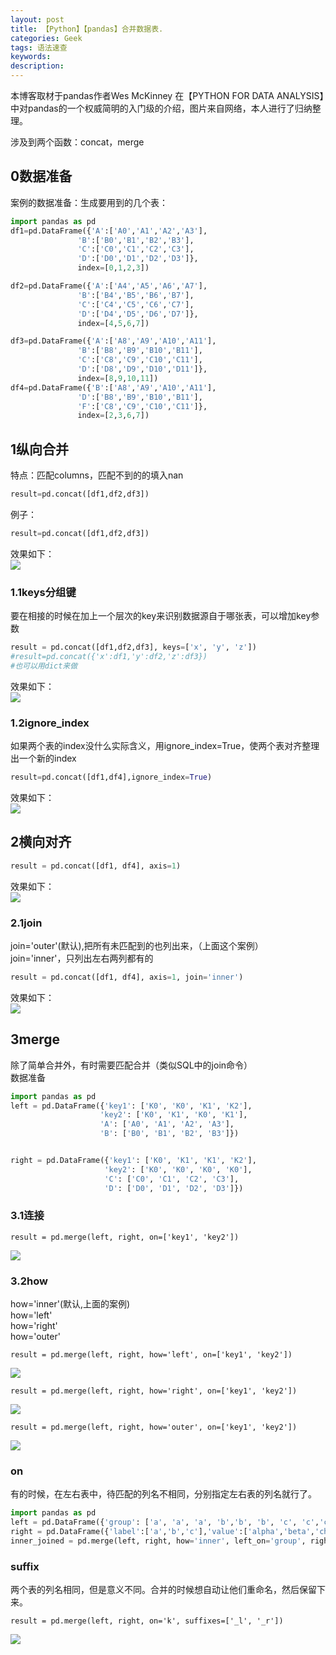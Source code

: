 ```yaml
---
layout: post
title: 【Python】【pandas】合并数据表.
categories: Geek
tags: 语法速查
keywords:
description:
---
```


本博客取材于pandas作者Wes McKinney 在【PYTHON FOR DATA ANALYSIS】中对pandas的一个权威简明的入门级的介绍，图片来自网络，本人进行了归纳整理。    

涉及到两个函数：concat，merge

## 0数据准备
案例的数据准备：生成要用到的几个表：  
```py
import pandas as pd
df1=pd.DataFrame({'A':['A0','A1','A2','A3'],
               'B':['B0','B1','B2','B3'],
               'C':['C0','C1','C2','C3'],
               'D':['D0','D1','D2','D3']},
               index=[0,1,2,3])

df2=pd.DataFrame({'A':['A4','A5','A6','A7'],
               'B':['B4','B5','B6','B7'],
               'C':['C4','C5','C6','C7'],
               'D':['D4','D5','D6','D7']},
               index=[4,5,6,7])

df3=pd.DataFrame({'A':['A8','A9','A10','A11'],
               'B':['B8','B9','B10','B11'],
               'C':['C8','C9','C10','C11'],
               'D':['D8','D9','D10','D11']},
               index=[8,9,10,11])
df4=pd.DataFrame({'B':['A8','A9','A10','A11'],
               'D':['B8','B9','B10','B11'],
               'F':['C8','C9','C10','C11']},
               index=[2,3,6,7])
```


## 1纵向合并  
特点：匹配columns，匹配不到的的填入nan
```python
result=pd.concat([df1,df2,df3])
```

例子：  
```py
result=pd.concat([df1,df2,df3])
```

效果如下：  
<img src='http://www.guofei.site/public/postimg2/concat.jpg'>


### 1.1keys分组键

要在相接的时候在加上一个层次的key来识别数据源自于哪张表，可以增加key参数  

```py
result = pd.concat([df1,df2,df3], keys=['x', 'y', 'z'])
#result=pd.concat({'x':df1,'y':df2,'z':df3})
#也可以用dict来做
```

效果如下：  
<img src='http://www.guofei.site/public/postimg2/concat2.jpg'>


### 1.2ignore_index
如果两个表的index没什么实际含义，用ignore_index=True，使两个表对齐整理出一个新的index  

```py
result=pd.concat([df1,df4],ignore_index=True)
```

效果如下：  
<img src='http://www.guofei.site/public/postimg2/concat5.jpg'>

## 2横向对齐
```py
result = pd.concat([df1, df4], axis=1)
```
效果如下：  
<img src='http://www.guofei.site/public/postimg2/concat3.jpg'>


### 2.1join
join='outer'(默认),把所有未匹配到的也列出来，（上面这个案例）  
join='inner'，只列出左右两列都有的

```py
result = pd.concat([df1, df4], axis=1, join='inner')
```
效果如下：  
<img src='http://www.guofei.site/public/postimg2/concat4.jpg'>


## 3merge
除了简单合并外，有时需要匹配合并（类似SQL中的join命令）  
数据准备  
```py
import pandas as pd
left = pd.DataFrame({'key1': ['K0', 'K0', 'K1', 'K2'],
                    'key2': ['K0', 'K1', 'K0', 'K1'],
                    'A': ['A0', 'A1', 'A2', 'A3'],
                    'B': ['B0', 'B1', 'B2', 'B3']})


right = pd.DataFrame({'key1': ['K0', 'K1', 'K1', 'K2'],
                     'key2': ['K0', 'K0', 'K0', 'K0'],
                     'C': ['C0', 'C1', 'C2', 'C3'],
                     'D': ['D0', 'D1', 'D2', 'D3']})
```

### 3.1连接
```
result = pd.merge(left, right, on=['key1', 'key2'])
```
<img src='http://www.guofei.site/public/postimg2/merge1.jpg'>

### 3.2how

how='inner'(默认,上面的案例)  
how='left'  
how='right'  
how='outer'  

```
result = pd.merge(left, right, how='left', on=['key1', 'key2'])
```

<img src='http://www.guofei.site/public/postimg2/merge2.jpg'>


```
result = pd.merge(left, right, how='right', on=['key1', 'key2'])
```
<img src='http://www.guofei.site/public/postimg2/merge3.jpg'>


```
result = pd.merge(left, right, how='outer', on=['key1', 'key2'])
```
<img src='http://www.guofei.site/public/postimg2/merge4.jpg'>

### on

有的时候，在左右表中，待匹配的列名不相同，分别指定左右表的列名就行了。    

```python
import pandas as pd
left = pd.DataFrame({'group': ['a', 'a', 'a', 'b','b', 'b', 'c', 'c','c'],'ounces': [4, 3, 12, 6, 7.5, 8, 3, 5, 6]})
right = pd.DataFrame({'label':['a','b','c'],'value':['alpha','beta','charlie']})
inner_joined = pd.merge(left, right, how='inner', left_on='group', right_on='label')
```                  




### suffix
两个表的列名相同，但是意义不同。合并的时候想自动让他们重命名，然后保留下来。  

```
result = pd.merge(left, right, on='k', suffixes=['_l', '_r'])
```

<img src='http://www.guofei.site/public/postimg2/merge5.jpg'>
